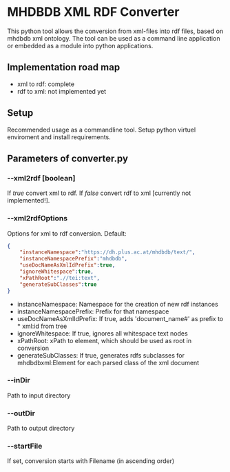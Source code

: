 # MHDBDB XML RDF Converter

This python tool allows the conversion from xml-files into rdf files, based on mhdbdb xml ontology. The tool can be used as a command line application or embedded as a module into python applications.

## Implementation road map

* xml to rdf: complete
* rdf to xml: not implemented yet

## Setup

Recommended usage as a commandline tool. Setup python virtuel enviroment and install requirements.

## Parameters of converter.py

### --xml2rdf [boolean] 

If _true_ convert xml to rdf. If _false_ convert rdf to xml [currently not implemented!].

### --xml2rdfOptions 

Options for xml to rdf conversion. Default:

```json        
{
    "instanceNamespace":"https://dh.plus.ac.at/mhdbdb/text/",
    "instanceNamespacePrefix":"mhdbdb",
    "useDocNameAsXmlIdPrefix":true, 
    "ignoreWhitespace":true, 
    "xPathRoot":".//tei:text",
    "generateSubClasses":true
}
```

* instanceNamespace: Namespace for the creation of new rdf instances
* instanceNamespacePrefix: Prefix for that namespace
* useDocNameAsXmlIdPrefix: If true, adds 'document_name#' as prefix to * xml:id from tree
* ignoreWhitespace: If true, ignores all whitespace text nodes
* xPathRoot: xPath to element, which should be used as root in conversion
* generateSubClasses: If true, generates rdfs subclasses for mhdbdbxml:Element for each parsed class of the xml document

### --inDir

Path to input directory

### --outDir

Path to output directory

### --startFile

If set, conversion starts with Filename (in ascending order)
